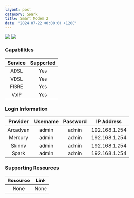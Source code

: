 ```yaml
---
layout: post
category: Spark
title: Smart Modem 2
date: "2024-07-22 00:00:00 +1200"
---
```

<img src="https://www.spark.co.nz/content/dam/telecomcms/content-images/broadband/hardware/spark-smart-modem-2.png" class="modem_image">
<img src="https://openwrt.org/_media/media/arcadyan/aw1000/arcadyan_aw1000_back.jpg?w=400&tok=2c2d10" class="modem_image">

### Capabilities

| Service | Supported |
| :-: | :-: |
| ADSL | Yes |
| VDSL | Yes |
| FIBRE | Yes |
| VoIP | Yes |

### Login Information

| Provider | Username | Password | IP Address |
| :-: | :-: | :-: | :-: |
| Arcadyan | admin | admin | 192.168.1.254 |
| Mercury | admin | admin | 192.168.1.254 |
| Skinny | admin | admin | 192.168.1.254 |
| Spark | admin | admin | 192.168.1.254 |

### Supporting Resources

| Resource | Link |
| :-: | :-: |
| None | None |
